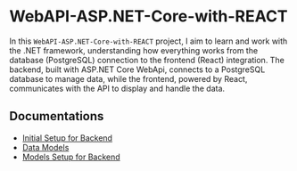 # WebAPI-ASP.NET-Core-with-REACT

In this `WebAPI-ASP.NET-Core-with-REACT` project, I aim to learn and work with the .NET framework, understanding how everything works from the database (PostgreSQL) connection to the frontend (React) integration. The backend, built with ASP.NET Core WebApi, connects to a PostgreSQL database to manage data, while the frontend, powered by React, communicates with the API to display and handle the data.

## Documentations

- [Initial Setup for Backend](./docs/initial-backend-setup.md)
- [Data Models](./docs/data-models.md)
- [Models Setup for Backend](./docs/models-setup-in-backend.md)